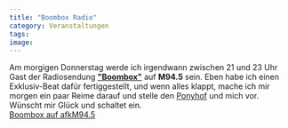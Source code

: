 ```yaml
---
title: "Boombox Radio"
category: Veranstaltungen
tags: 
image: 
---
```


Am morgigen Donnerstag werde ich irgendwann zwischen 21 und 23 Uhr Gast der Radiosendung [**"Boombox"**](http://www.afk.de/list.php?afk_id=4&kat_id=18&layout_id=17&sendung_id=43&sendung_name=Boombox) auf **M94.5** sein. Eben habe ich einen Exklusiv-Beat dafür fertiggestellt, und wenn alles klappt, mache ich mir morgen ein paar Reime darauf und stelle den [Ponyhof](/musik/das-leben-ist-kein-ponyhof) und mich vor. Wünscht mir Glück und schaltet ein.  
[Boombox auf afkM94.5](http://www.afk.de/list.php?afk_id=4&kat_id=18&layout_id=17&sendung_id=43&sendung_name=Boombox)